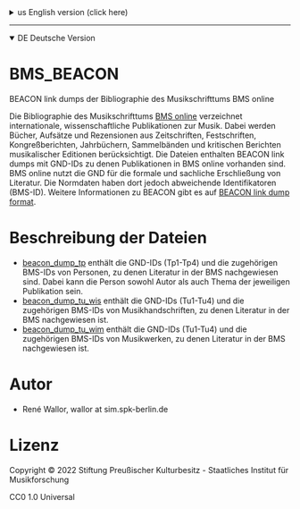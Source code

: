 <details>

<summary>us English version (click here)</summary>

# BMS_BEACON

BEACON link dumps of Bibliographie des Musikschrifttums BMS online

The Bibliography of Music Literature [BMS online](https://www.musikbibliographie.de/LNG=EN/) lists international, scholarly publications on music. Books, essays and reviews from journals, festschrifts, proceedings, yearbooks, anthologies and critical reports of musical editions are considered. The files contain BEACON link dumps with GND IDs for which publications are available in BMS online. BMS online uses the GND for the formal and subject indexing of literature. However, the authority files there have different identifiers (BMS-ID).
For more information about BEACON please visit [BEACON link dump format](https://gbv.github.io/beaconspec/beacon.html).

# Files description

* [beacon_dump_tp](https://www.github.com/musikforschung/BMS_Beacon/blob/main/dmp/beacon_dump_tp.txt) contains the GND-IDs (Tp1-Tp4) and the corresponding BMS-IDs of persons for whom literature is indexed in the BMS. The person can be both author and subject of the respective publication.
* [beacon_dump_tu_wis](https://www.github.com/musikforschung/BMS_Beacon/blob/main/dmp/beacon_dump_tu_wis.txt) contains the GND-IDs (Tu1-Tu4) and the corresponding BMS-IDs of music manuscripts for which literature is indexed in the BMS.
* [beacon_dump_tu_wim](https://www.github.com/musikforschung/BMS_Beacon/blob/main/dmp/beacon_dump_tu_wim.txt) contains the GND-IDs (Tu1-Tu4) and the corresponding BMS-IDs of musical works for which literature is indexed in the BMS.

# Author

* René Wallor, wallor at sim.spk-berlin.de

# Licence

Copyright © 2022 Stiftung Preußischer Kulturbesitz - Staatliches Institut für Musikforschung

CC0 1.0 Universal

</details>

---

<details open>

<summary>DE Deutsche Version</summary>

# BMS_BEACON

BEACON link dumps der Bibliographie des Musikschrifttums BMS online

Die Bibliographie des Musikschrifttums [BMS online](https://www.musikbibliographie.de/) verzeichnet internationale, wissenschaftliche Publikationen zur Musik. Dabei werden Bücher, Aufsätze und Rezensionen aus Zeitschriften, Festschriften, Kongreßberichten, Jahrbüchern, Sammelbänden und kritischen Berichten musikalischer Editionen berücksichtigt. Die Dateien enthalten BEACON link dumps mit GND-IDs zu denen Publikationen in BMS online vorhanden sind. BMS online nutzt die GND für die formale und sachliche Erschließung von Literatur. Die Normdaten haben dort jedoch abweichende Identifikatoren (BMS-ID).
Weitere Informationen zu BEACON gibt es auf [BEACON link dump format](https://gbv.github.io/beaconspec/beacon.html).

# Beschreibung der Dateien

* [beacon_dump_tp](https://www.github.com/musikforschung/BMS_Beacon/blob/main/dmp/beacon_dump_tp.txt) enthält die GND-IDs (Tp1-Tp4) und die zugehörigen BMS-IDs von Personen, zu denen Literatur in der BMS nachgewiesen sind. Dabei kann die Person sowohl Autor als auch Thema der jeweiligen Publikation sein.
* [beacon_dump_tu_wis](https://www.github.com/musikforschung/BMS_Beacon/blob/main/dmp/beacon_dump_tu_wis.txt) enthält die GND-IDs (Tu1-Tu4) und die zugehörigen BMS-IDs von Musikhandschriften, zu denen Literatur in der BMS nachgewiesen ist.
* [beacon_dump_tu_wim](https://www.github.com/musikforschung/BMS_Beacon/blob/main/dmp/beacon_dump_tu_wim.txt) enthält die GND-IDs (Tu1-Tu4) und die zugehörigen BMS-IDs von Musikwerken, zu denen Literatur in der BMS nachgewiesen ist.

# Autor

* René Wallor, wallor at sim.spk-berlin.de

# Lizenz

Copyright © 2022 Stiftung Preußischer Kulturbesitz - Staatliches Institut für Musikforschung

CC0 1.0 Universal

</details>	
